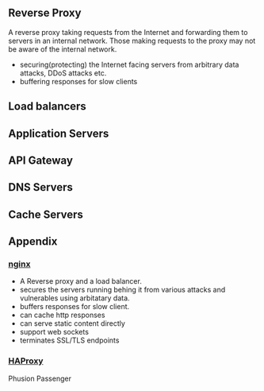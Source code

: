 
## Reverse Proxy 

A reverse proxy taking requests from the Internet and forwarding them to servers in an internal network. Those making requests to the proxy may not be aware of the internal network.

* securing(protecting) the Internet facing servers from arbitrary data attacks, DDoS attacks etc.
* buffering responses for slow clients


## Load balancers
## Application Servers
## API Gateway
## DNS Servers
## Cache Servers

## Appendix
### [nginx](https://www.nginx.com/products/feature-matrix/)
* A Reverse proxy and a load balancer. 
* secures the servers running behing it from various attacks and vulnerables using arbitatary data. 
* buffers responses for slow client.
* can cache http responses
* can serve static content directly
* support web sockets
* terminates SSL/TLS endpoints

### [HAProxy](http://www.haproxy.org/)

Phusion Passenger
